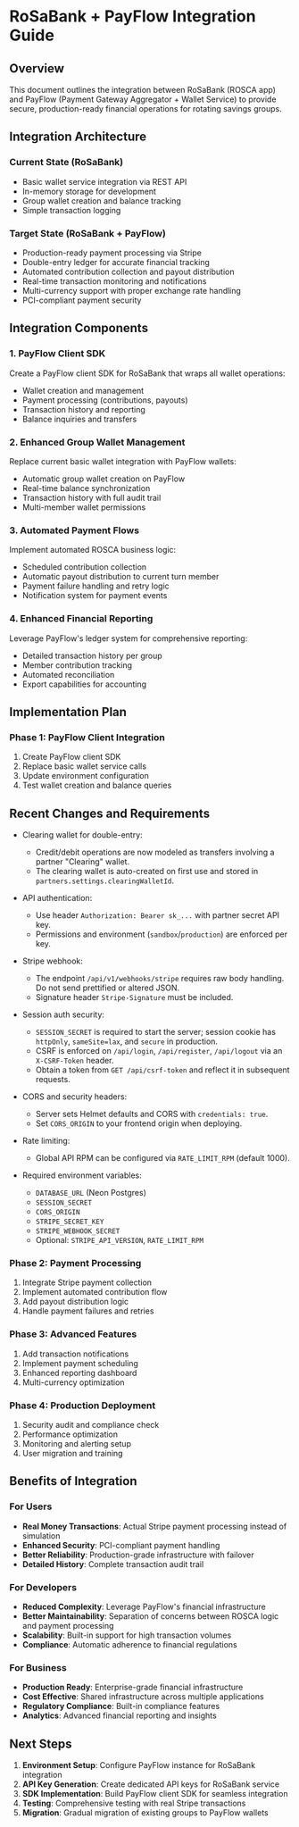 # RoSaBank + PayFlow Integration Guide

## Overview

This document outlines the integration between RoSaBank (ROSCA app) and PayFlow (Payment Gateway Aggregator + Wallet Service) to provide secure, production-ready financial operations for rotating savings groups.

## Integration Architecture

### Current State (RoSaBank)
- Basic wallet service integration via REST API
- In-memory storage for development
- Group wallet creation and balance tracking
- Simple transaction logging

### Target State (RoSaBank + PayFlow)
- Production-ready payment processing via Stripe
- Double-entry ledger for accurate financial tracking
- Automated contribution collection and payout distribution
- Real-time transaction monitoring and notifications
- Multi-currency support with proper exchange rate handling
- PCI-compliant payment security

## Integration Components

### 1. PayFlow Client SDK
Create a PayFlow client SDK for RoSaBank that wraps all wallet operations:
- Wallet creation and management
- Payment processing (contributions, payouts)
- Transaction history and reporting
- Balance inquiries and transfers

### 2. Enhanced Group Wallet Management
Replace current basic wallet integration with PayFlow wallets:
- Automatic group wallet creation on PayFlow
- Real-time balance synchronization
- Transaction history with full audit trail
- Multi-member wallet permissions

### 3. Automated Payment Flows
Implement automated ROSCA business logic:
- Scheduled contribution collection
- Automatic payout distribution to current turn member
- Payment failure handling and retry logic
- Notification system for payment events

### 4. Enhanced Financial Reporting
Leverage PayFlow's ledger system for comprehensive reporting:
- Detailed transaction history per group
- Member contribution tracking
- Automated reconciliation
- Export capabilities for accounting

## Implementation Plan

### Phase 1: PayFlow Client Integration
1. Create PayFlow client SDK
2. Replace basic wallet service calls
3. Update environment configuration
4. Test wallet creation and balance queries

## Recent Changes and Requirements

- Clearing wallet for double-entry:
  - Credit/debit operations are now modeled as transfers involving a partner "Clearing" wallet.
  - The clearing wallet is auto-created on first use and stored in `partners.settings.clearingWalletId`.

- API authentication:
  - Use header `Authorization: Bearer sk_...` with partner secret API key.
  - Permissions and environment (`sandbox`/`production`) are enforced per key.

- Stripe webhook:
  - The endpoint `/api/v1/webhooks/stripe` requires raw body handling. Do not send prettified or altered JSON.
  - Signature header `Stripe-Signature` must be included.

- Session auth security:
  - `SESSION_SECRET` is required to start the server; session cookie has `httpOnly`, `sameSite=lax`, and `secure` in production.
  - CSRF is enforced on `/api/login`, `/api/register`, `/api/logout` via an `X-CSRF-Token` header.
  - Obtain a token from `GET /api/csrf-token` and reflect it in subsequent requests.

- CORS and security headers:
  - Server sets Helmet defaults and CORS with `credentials: true`.
  - Set `CORS_ORIGIN` to your frontend origin when deploying.

- Rate limiting:
  - Global API RPM can be configured via `RATE_LIMIT_RPM` (default 1000).

- Required environment variables:
  - `DATABASE_URL` (Neon Postgres)
  - `SESSION_SECRET`
  - `CORS_ORIGIN`
  - `STRIPE_SECRET_KEY`
  - `STRIPE_WEBHOOK_SECRET`
  - Optional: `STRIPE_API_VERSION`, `RATE_LIMIT_RPM`

### Phase 2: Payment Processing
1. Integrate Stripe payment collection
2. Implement automated contribution flow
3. Add payout distribution logic
4. Handle payment failures and retries

### Phase 3: Advanced Features
1. Add transaction notifications
2. Implement payment scheduling
3. Enhanced reporting dashboard
4. Multi-currency optimization

### Phase 4: Production Deployment
1. Security audit and compliance check
2. Performance optimization
3. Monitoring and alerting setup
4. User migration and training

## Benefits of Integration

### For Users
- **Real Money Transactions**: Actual Stripe payment processing instead of simulation
- **Enhanced Security**: PCI-compliant payment handling
- **Better Reliability**: Production-grade infrastructure with failover
- **Detailed History**: Complete transaction audit trail

### For Developers
- **Reduced Complexity**: Leverage PayFlow's financial infrastructure
- **Better Maintainability**: Separation of concerns between ROSCA logic and payment processing
- **Scalability**: Built-in support for high transaction volumes
- **Compliance**: Automatic adherence to financial regulations

### For Business
- **Production Ready**: Enterprise-grade financial infrastructure
- **Cost Effective**: Shared infrastructure across multiple applications
- **Regulatory Compliance**: Built-in compliance features
- **Analytics**: Advanced financial reporting and insights

## Next Steps

1. **Environment Setup**: Configure PayFlow instance for RoSaBank integration
2. **API Key Generation**: Create dedicated API keys for RoSaBank service
3. **SDK Implementation**: Build PayFlow client SDK for seamless integration
4. **Testing**: Comprehensive testing with real Stripe transactions
5. **Migration**: Gradual migration of existing groups to PayFlow wallets